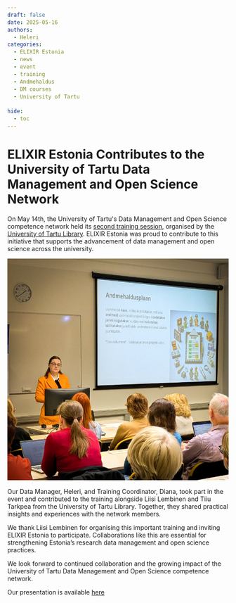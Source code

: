 ```yaml
---
draft: false
date: 2025-05-16
authors:
  - Heleri
categories:
  - ELIXIR Estonia
  - news
  - event
  - training
  - Andmehaldus
  - DM courses
  - University of Tartu

hide:
  - toc
---
```


# ELIXIR Estonia Contributes to the University of Tartu Data Management and Open Science Network

On May 14th, the University of Tartu's Data Management and Open Science competence network held its [second training session](https://utlib.ut.ee/en/news/kick-trainings-held-data-management-and-open-science-competence-network), organised by the [University of Tartu Library](https://utlib.ut.ee/en). ELIXIR Estonia was proud to contribute to this initiative that supports the advancement of data management and open science across the university.

<!-- more -->

![Heleri Inno giving the training on data management](../../../assets/images/events/DM_Vorgustik_Koolitus_Heleri.jpg)

Our Data Manager, Heleri, and Training Coordinator, Diana, took part in the event and contributed to the training alongside Liisi Lembinen and Tiiu Tarkpea from the University of Tartu Library. Together, they shared practical insights and experiences with the network members.

We thank Liisi Lembinen for organising this important training and inviting ELIXIR Estonia to participate. Collaborations like this are essential for strengthening Estonia’s research data management and open science practices.

We look forward to continued collaboration and the growing impact of the University of Tartu Data Management and Open Science competence network.

Our presentation is available [here](https://doi.org/10.5281/zenodo.15422659)
